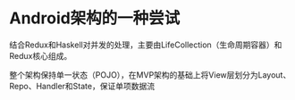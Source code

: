 # Android架构的一种尝试

结合Redux和Haskell对并发的处理，主要由LifeCollection（生命周期容器）和Redux核心组成。

整个架构保持单一状态（POJO），在MVP架构的基础上将View层划分为Layout、Repo、Handler和State，保证单项数据流